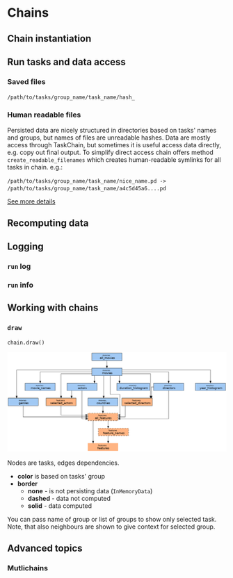 # Chains


## Chain instantiation


## Run tasks and data access


### Saved files

`/path/to/tasks/group_name/task_name/hash_`

### Human readable files

Persisted data are nicely structured in directories based on tasks' names and groups, 
but names of files are unreadable hashes.
Data are mostly access through TaskChain, but sometimes it is useful access data directly, e.g. copy out final output. 
To simplify direct access chain offers method `create_readable_filenames` 
which creates human-readable symlinks for all tasks in chain. e.g.:

`/path/to/tasks/group_name/task_name/nice_name.pd -> /path/to/tasks/group_name/task_name/a4c5d45a6....pd`

[See more details](/code/chain#taskchain.task.chain.Chain.create_readable_filenames)


## Recomputing data


## Logging

### `run` log

### `run` info


## Working with chains

### `draw`

```python
chain.draw()
```

![Graph](images/graph.png)

Nodes are tasks, edges dependencies.

- **color** is based on tasks' group
- **border**
    - **none** - is not persisting data (`InMemoryData`) 
    - **dashed** - data not computed 
    - **solid** - data computed 

You can pass name of group or list of groups to show only selected task.
Note, that also neighbours are shown to give context for selected group.

## Advanced topics

### Mutlichains


